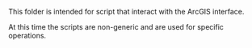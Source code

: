 This folder is intended for script that interact with the ArcGIS interface.

At this time the scripts are non-generic and are used for specific operations.